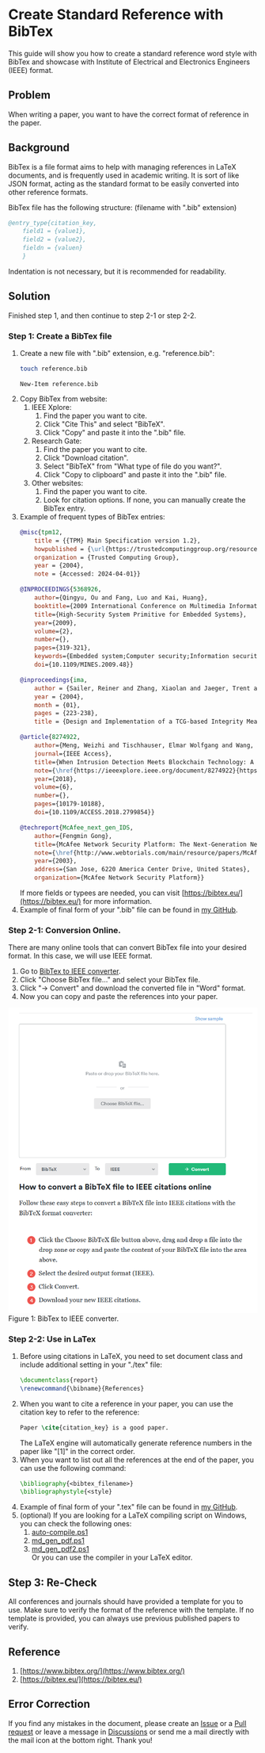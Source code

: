 # Create Standard Reference with BibTex

This guide will show you how to create a standard reference word style with BibTex and showcase with Institute of Electrical and Electronics Engineers (IEEE) format.

## Problem

When writing a paper, you want to have the correct format of reference in the paper.

## Background

BibTex is a file format aims to help with managing references in LaTeX documents, and is frequently used in academic writing. It is sort of like JSON format, acting as the standard format to be easily converted into other reference formats.

BibTex file has the following structure: (filename with ".bib" extension)

```bibtex
@entry_type{citation_key,
    field1 = {value1},
    field2 = {value2},
    fieldn = {valuen}
    }
```

Indentation is not necessary, but it is recommended for readability.

## Solution

Finished step 1, and then continue to step 2-1 or step 2-2.

### Step 1: Create a BibTex file

1. Create a new file with ".bib" extension, e.g. "reference.bib":
    ```bash title="Linux Bash"
    touch reference.bib
    ```
    ```pwsh title="Windows PowerShell"
    New-Item reference.bib
    ```
2. Copy BibTex from website:
    1. IEEE Xplore:
        1. Find the paper you want to cite.
        2. Click "Cite This" and select "BibTeX".
        3. Click "Copy" and paste it into the ".bib" file.
    2. Research Gate:
        1. Find the paper you want to cite.
        2. Click "Download citation".
        3. Select "BibTeX" from "What type of file do you want?".
        4. Click "Copy to clipboard" and paste it into the ".bib" file.
    3. Other websites:
        1. Find the paper you want to cite.
        2. Look for citation options. If none, you can manually create the BibTex entry.
3. Example of frequent types of BibTex entries:
    ```bibtex title="Website Reference"
    @misc{tpm12,
        title = {{TPM} Main Specification version 1.2},
        howpublished = {\url{https://trustedcomputinggroup.org/resource/tpm-main-specification/}},
        organization = {Trusted Computing Group},
        year = {2004},
        note = {Accessed: 2024-04-01}}
    ```
    ```bibtex title="IEEE Xplore Reference"
    @INPROCEEDINGS{5368926,
        author={Qingyu, Ou and Fang, Luo and Kai, Huang},
        booktitle={2009 International Conference on Multimedia Information Networking and Security}, 
        title={High-Security System Primitive for Embedded Systems}, 
        year={2009},
        volume={2},
        number={},
        pages={319-321},
        keywords={Embedded system;Computer security;Information security;Reliability engineering;Programmable logic arrays;Programmable logic devices;Automatic control;Control systems;Embedded computing;Hardware;secure embedded;TrustZone;TPM;Programmable Logic},
        doi={10.1109/MINES.2009.48}}

    ```
    ```bibtex title="Research Gate Reference"
    @inproceedings{ima,
        author = {Sailer, Reiner and Zhang, Xiaolan and Jaeger, Trent and van Doorn, Leendert},
        year = {2004},
        month = {01},
        pages = {223-238},
        title = {Design and Implementation of a TCG-based Integrity Measurement Architecture.}}
    ```
    ```bibtex title="Article"
    @article{8274922,
        author={Meng, Weizhi and Tischhauser, Elmar Wolfgang and Wang, Qingju and Wang, Yu and Han, Jinguang},
        journal={IEEE Access}, 
        title={When Intrusion Detection Meets Blockchain Technology: A Review}, 
        note={\href{https://ieeexplore.ieee.org/document/8274922}{https://ieeexplore.ieee.org/document/8274922}},
        year={2018},
        volume={6},
        number={},
        pages={10179-10188},
        doi={10.1109/ACCESS.2018.2799854}}
    ```
    ```bibtex title="Techreport"
    @techreport{McAfee_next_gen_IDS,
        author={Fengmin Gong},
        title={McAfee Network Security Platform: The Next-Generation Network IPS},
        note={\href{http://www.webtorials.com/main/resource/papers/McAfee/paper3/next-generation-network-ips.pdf}{http://www.webtorials.com/main/resource/papers/McAfee/paper3/next-generation-network-ips.pdf}},
        year={2003},
        address={San Jose, 6220 America Center Drive, United States},
        organization={McAfee Network Security Platform}}
    ```
    If more fields or typees are needed, you can visit [https://bibtex.eu/](https://bibtex.eu/) for more information.
4. Example of final form of your ".bib" file can be found in [my GitHub](https://github.com/belongtothenight/powershell_scripts/blob/main/latex_tex2pdf/report.bib).

### Step 2-1: Conversion Online.

There are many online tools that can convert BibTex file into your desired format. In this case, we will use IEEE format.

1. Go to [BibTex to IEEE converter](https://www.bibtex.com/c/bibtex-to-ieee-converter/).
2. Click "Choose BibTex file..." and select your BibTex file.
3. Click "$\rightarrow$ Convert" and download the converted file in "Word" format.
4. Now you can copy and paste the references into your paper.

![bibtex_to_ieee](./pic/3_1.png)
Figure 1: BibTex to IEEE converter.

### Step 2-2: Use in LaTex

1. Before using citations in LaTeX, you need to set document class and include additional setting in your "./tex" file:
    ```latex
    \documentclass{report}
    \renewcommand{\bibname}{References}
    ```
2. When you want to cite a reference in your paper, you can use the citation key to refer to the reference:
    ```latex
    Paper \cite{citation_key} is a good paper.
    ```
    The LaTeX engine will automatically generate reference numbers in the paper like "[1]" in the correct order.
3. When you want to list out all the references at the end of the paper, you can use the following command:
    ```latex
    \bibliography{<bibtex_filename>}
    \bibliographystyle{<style}
    ```
4. Example of final form of your ".tex" file can be found in [my GitHub](https://github.com/belongtothenight/powershell_scripts/blob/main/latex_tex2pdf/report.tex).
5. (optional) If you are looking for a LaTeX compiling script on Windows, you can check the following ones:
    1. [auto-compile.ps1](https://github.com/belongtothenight/powershell_scripts/tree/main/latex_tex2pdf)
    2. [md_gen_pdf.ps1](https://github.com/belongtothenight/powershell_scripts/tree/main/pandoc_md2pdf)
    3. [md_gen_pdf2.ps1](https://github.com/belongtothenight/powershell_scripts/tree/main/md2pdf)
    <br>Or you can use the compiler in your LaTeX editor.

## Step 3: Re-Check

All conferences and journals should have provided a template for you to use. Make sure to verify the format of the reference with the template. If no template is provided, you can always use previous published papers to verify.

## Reference

1. [https://www.bibtex.org/](https://www.bibtex.org/)
2. [https://bibtex.eu/](https://bibtex.eu/)

## Error Correction

If you find any mistakes in the document, please create an [Issue](https://github.com/belongtothenight/belongtothenight.github.io/issues) or a [Pull request](https://github.com/belongtothenight/belongtothenight.github.io/pulls) or leave a message in [Discussions](https://github.com/belongtothenight/belongtothenight.github.io/discussions) or send me a mail directly with the mail icon at the bottom right. Thank you!
